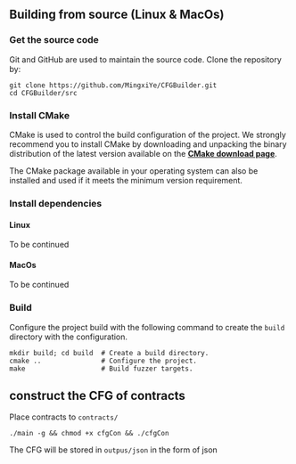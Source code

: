 ## Building from source (Linux & MacOs)

### Get the source code

Git and GitHub are used to maintain the source code. Clone the repository by:

```shell
git clone https://github.com/MingxiYe/CFGBuilder.git
cd CFGBuilder/src
```

### Install CMake

CMake is used to control the build configuration of the project.
We strongly recommend you to install CMake by downloading and unpacking the binary
distribution  of the latest version available on the
[**CMake download page**](https://cmake.org/download/).

The CMake package available in your operating system can also be installed
and used if it meets the minimum version requirement.

### Install dependencies

#### Linux

To be continued

#### MacOs

To be continued

### Build

Configure the project build with the following command to create the
`build` directory with the configuration.

```shell
mkdir build; cd build  # Create a build directory.
cmake ..               # Configure the project.
make                   # Build fuzzer targets.
```

## construct the CFG of contracts
Place contracts to `contracts/`

```shell
./main -g && chmod +x cfgCon && ./cfgCon
```
The CFG will be stored in `outpus/json` in the form of json